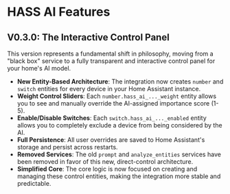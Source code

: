 # HASS AI Features

## V0.3.0: The Interactive Control Panel

This version represents a fundamental shift in philosophy, moving from a "black box" service to a fully transparent and interactive control panel for your home's AI model.

- **New Entity-Based Architecture**: The integration now creates `number` and `switch` entities for every device in your Home Assistant instance.
- **Weight Control Sliders**: Each `number.hass_ai_..._weight` entity allows you to see and manually override the AI-assigned importance score (1-5).
- **Enable/Disable Switches**: Each `switch.hass_ai_..._enabled` entity allows you to completely exclude a device from being considered by the AI.
- **Full Persistence**: All user overrides are saved to Home Assistant's storage and persist across restarts.
- **Removed Services**: The old `prompt` and `analyze_entities` services have been removed in favor of this new, direct-control architecture.
- **Simplified Core**: The core logic is now focused on creating and managing these control entities, making the integration more stable and predictable.